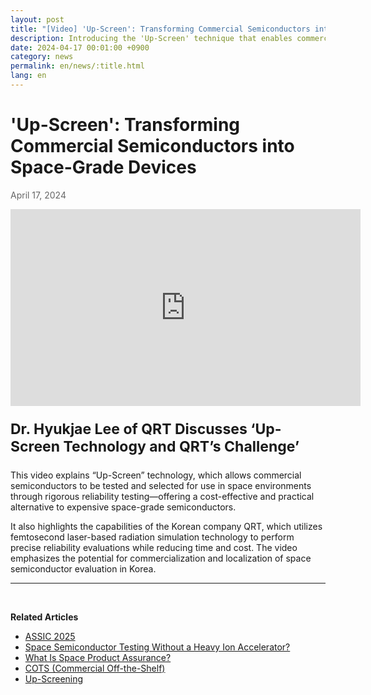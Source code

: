 ```yaml
---
layout: post
title: "[Video] 'Up-Screen': Transforming Commercial Semiconductors into Space-Grade Devices"
description: Introducing the 'Up-Screen' technique that enables commercial semiconductors to be used in space. Dr. Hyukjae Lee from QRT explains how femtosecond laser-based testing enhances reliability and supports localization.
date: 2024-04-17 00:01:00 +0900
category: news
permalink: en/news/:title.html
lang: en
---
```


# 'Up-Screen': Transforming Commercial Semiconductors into Space-Grade Devices

<p style="color: #666666">April 17, 2024</p>

<iframe width="560" height="315" src="https://www.youtube.com/embed/0eppDZ0qxQU?si=SsS26bN9nF9jJ6sS" title="YouTube video player" frameborder="0" allow="accelerometer; autoplay; clipboard-write; encrypted-media; gyroscope; picture-in-picture; web-share" referrerpolicy="strict-origin-when-cross-origin" allowfullscreen></iframe>
<br>

<p style="font-size:23px"><b>Dr. Hyukjae Lee of QRT Discusses ‘Up-Screen Technology and QRT’s Challenge’</b></p>

<p>This video explains “Up-Screen” technology, which allows commercial semiconductors to be tested and selected for use in space environments through rigorous reliability testing—offering a cost-effective and practical alternative to expensive space-grade semiconductors.</p>
<p>It also highlights the capabilities of the Korean company QRT, which utilizes femtosecond laser-based radiation simulation technology to perform precise reliability evaluations while reducing time and cost. The video emphasizes the potential for commercialization and localization of space semiconductor evaluation in Korea.</p>

-------------------------------------

<br/>

**Related Articles**
- [ASSIC 2025](/en/news/ASSIC2025.html)
- [Space Semiconductor Testing Without a Heavy Ion Accelerator?](/en/news/우주반도체테스트.html)
- [What Is Space Product Assurance?](/en/article/8.-EEE.html)
- [COTS (Commercial Off-the-Shelf)](/en/article/5.COTS.html)
- [Up-Screening](/en/article/12.upScreening.html)

